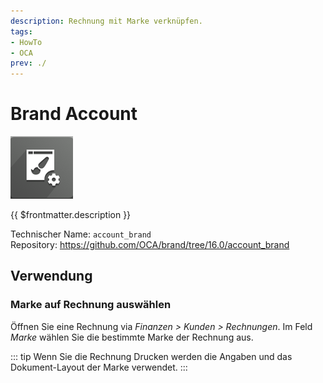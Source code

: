 ```yaml
---
description: Rechnung mit Marke verknüpfen.
tags:
- HowTo
- OCA
prev: ./
---
```

# Brand Account
![](assets/icons_odoo_brand.png)

{{ $frontmatter.description }}

Technischer Name: `account_brand`\
Repository: <https://github.com/OCA/brand/tree/16.0/account_brand>

## Verwendung

### Marke auf Rechnung auswählen

Öffnen Sie eine Rechnung via *Finanzen > Kunden > Rechnungen*. Im Feld *Marke* wählen Sie die bestimmte Marke der Rechnung aus.

::: tip
Wenn Sie die Rechnung Drucken werden die Angaben und das Dokument-Layout der Marke verwendet.
:::
